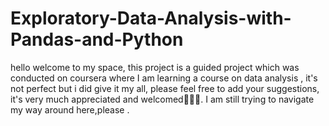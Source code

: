 # Exploratory-Data-Analysis-with-Pandas-and-Python
hello welcome to my space, this project is a guided project which was conducted on coursera where I am learning a course on data analysis ,
it's not perfect but i did give it my all, please feel free to add your suggestions, it's very much appreciated and welcomed🙌🙌🙌.
I am still trying to navigate my way around here,please .
